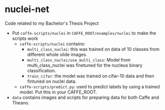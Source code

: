 # nuclei-net
Code related to my Bachelor's Thesis Project

  - Put `caffe-scripts/nuclei` in `CAFFE_ROOT/examples/nuclei` to make the scripts work
    - `caffe-scripts/nuclei` contains:
      - `multi_class_nuclei`: this was trained on data of 10 classes from different whole slide images.
      - `multi_class_nuclei/use_multi_class`: Model from multi_class_nuclei was finetuned for the nucleus binary classification.
      - `train_cifar`: the model was trained on cifar-10 data and then fintuned on nuclei data.
    - `caffe-scripts/predict.py`: used to predict labels by using a trained model. Put this in your CAFFE_ROOT.
  - `data` contains images and scripts for preparing data for both Caffe and Theano.

